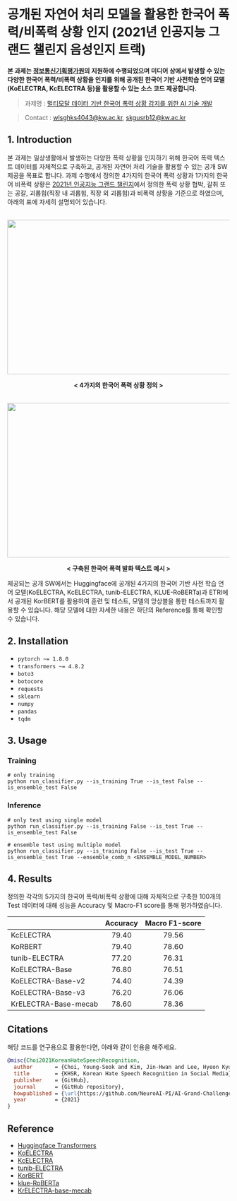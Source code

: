 # 공개된 자연어 처리 모델을 활용한 한국어 폭력/비폭력 상황 인지 (2021년 인공지능 그랜드 챌린지 음성인지 트랙)

**본 과제는 [정보통신기획평가원](https://www.iitp.kr/main.it)의 지원하에 수행되었으며 미디어 상에서 발생할 수 있는 다양한 한국어 폭력/비폭력 상황을 인지를 위해 공개된 한국어 기반 사전학습 언어 모델(KoELECTRA, KcELECTRA 등)을 활용할 수 있는 소스 코드 제공합니다.**

>과제명 : [멀티모달 데이터 기반 한국어 폭력 상황 감지를 위한 AI 기술 개발](https://www.ntis.go.kr/project/pjtInfo.do?pjtId=1711126136&pageCode=TH_MYPJT_PJT_DTL)

>Contact : wlsghks4043@kw.ac.kr, skgusrb12@kw.ac.kr

## 1. Introduction

본 과제는 일상생활에서 발생하는 다양한 폭력 상황을 인지하기 위해 한국어 폭력 텍스트 데이터를 자체적으로 구축하고, 공개된 자연어 처리 기술을 활용할 수 있는 공개 SW 제공을 목표로 합니다. 과제 수행에서 정의한 4가지의 한국어 폭력 상황과 1가지의 한국어 비폭력 상황은 [2021년 인공지능 그랜드 챌린지](https://www.ai-challenge.kr/)에서 정의한 폭력 상황 협박, 갈취 또는 공갈, 괴롭힘(직장 내 괴롭힘, 직장 외 괴롭힘)과 비폭력 상황을 기준으로 하였으며, 아래의 표에 자세히 설명되어 있습니다.

<p align="center"><br><img src="https://user-images.githubusercontent.com/51149957/148895420-6f455f0c-5502-4ba9-acc0-60b65a53a92a.png"  width="700" height="350"></br></p align="center">
<p align="center"><b>< 4가지의 한국어 폭력 상황 정의 ></b><p align="center">

<p align="center"><br><img src="https://user-images.githubusercontent.com/51149957/148897007-841b5e9a-f1c2-4a41-9bef-a336fd5a3c77.png"  width="700" height="350"></br></p align="center">
<p align="center"><b>< 구축된 한국어 폭력 발화 텍스트 예시 ></b><p align="center">  

제공되는 공개 SW에서는 Huggingface에 공개된 4가지의 한국어 기반 사전 학습 언어 모델(KoELECTRA, KcELECTRA, tunib-ELECTRA, KLUE-RoBERTa)과 ETRI에서 공개된 KorBERT를 활용하여 훈련 및 테스트, 모델의 앙상블을 통한 테스트까지 활용할 수 있습니다. 해당 모델에 대한 자세한 내용은 하단의 Reference를 통해 확인할 수 있습니다.


## 2. Installation
  
- `pytorch ~= 1.8.0`
- `transformers ~= 4.8.2`
- `boto3`
- `botocore`
- `requests`
- `sklearn`
- `numpy`
- `pandas`
- `tqdm`


## 3. Usage


### Training

```
# only training
python run_classifier.py --is_training True --is_test False --is_ensemble_test False
```
  
  
### Inference
```
# only test using single model
python run_classifier.py --is_training False --is_test True --is_ensemble_test False
  
# ensemble test using multiple model
python run_classifier.py --is_training False --is_test True --is_ensemble_test True --ensemble_comb_n <ENSEMBLE_MODEL_NUMBER>
```  

## 4. Results

정의한 각각의 5가지의 한국어 폭력/비폭력 상황에 대해 자체적으로 구축한 100개의 Test 데이터에 대해 성능을 Accuracy 및 Macro-F1 score를 통해 평가하였습니다.

|                       | **Accuracy**<br/> | **Macro F1-score**<br/> 
| :-------------------- | :----------------: | :--------------------: | 
| KcELECTRA             |       79.40        |         79.56          |
| KoRBERT               |       79.40        |         78.60          |
| tunib-ELECTRA         |       77.20        |         76.31          |
| KoELECTRA-Base        |       76.80        |         76.51          |
| KoELECTRA-Base-v2     |       74.40        |         74.39          |
| KoELECTRA-Base-v3     |       76.20        |         76.06          |
| KrELECTRA-Base-mecab  |       78.60        |         78.36          |




## Citations

해당 코드를 연구용으로 활용한다면, 아래와 같이 인용을 해주세요.

```bibtex
@misc{Choi2021KoreanHateSpeechRecognition,
  author       = {Choi, Young-Seok and Kim, Jin-Hwan and Lee, Hyeon Kyu},
  title        = {KHSR, Korean Hate Speech Recognition in Social Media},
  publisher    = {GitHub},
  journal      = {GitHub repository},
  howpublished = {\url{https://github.com/NeuroAI-PI/AI-Grand-Challenge-2021}},
  year         = {2021}
}
```

## Reference

- [Huggingface Transformers](https://github.com/huggingface/transformers)
- [KoELECTRA](https://github.com/monologg/KoELECTRA)
- [KcELECTRA](https://github.com/Beomi/KcELECTRA)
- [tunib-ELECTRA](https://github.com/tunib-ai/tunib-electra)
- [KorBERT](https://aiopen.etri.re.kr/service_dataset.php)
- [klue-RoBERTa](https://github.com/KLUE-benchmark/KLUE)
- [KrELECTRA-base-mecab](https://huggingface.co/Jinhwan/krelectra-base-mecab)


